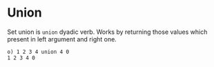 # Union

Set union is ```union``` dyadic verb. Works by returning those values which present in left argument and right one.

```o
o) 1 2 3 4 union 4 0
1 2 3 4 0
```
